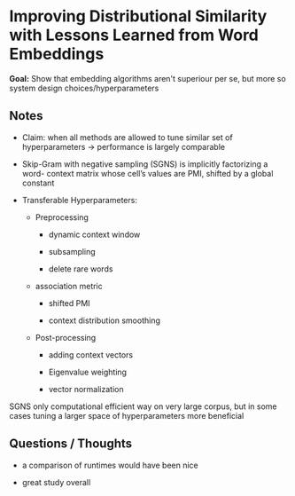 # Improving Distributional Similarity with Lessons Learned from Word Embeddings

**Goal:** Show that embedding algorithms aren't superiour per se, but more so system design choices/hyperparameters

## Notes

* Claim: when all methods are allowed to tune similar set of hyperparameters -> performance is largely comparable

* Skip-Gram with negative sampling (SGNS) is implicitly factorizing a word-
context matrix whose cell’s values are PMI,
shifted by a global constant

* Transferable Hyperparameters:

    - Preprocessing

        - dynamic context window

        - subsampling

        - delete rare words

    - association metric

        - shifted PMI

        - context distribution smoothing

    - Post-processing

        - adding context vectors

        - Eigenvalue weighting

        - vector normalization

SGNS only computational efficient way on very large corpus, but in some cases tuning a larger space of hyperparameters more beneficial

## Questions / Thoughts

* a comparison of runtimes would have been nice

* great study overall
